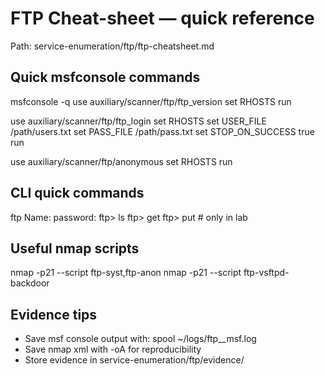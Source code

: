 # FTP Cheat-sheet — quick reference
Path: service-enumeration/ftp/ftp-cheatsheet.md

## Quick msfconsole commands
msfconsole -q
use auxiliary/scanner/ftp/ftp_version
set RHOSTS <target>
run

use auxiliary/scanner/ftp/ftp_login
set RHOSTS <target>
set USER_FILE /path/users.txt
set PASS_FILE /path/pass.txt
set STOP_ON_SUCCESS true
run

use auxiliary/scanner/ftp/anonymous
set RHOSTS <target>
run

## CLI quick commands
ftp <target>
Name: <user>
password: <pass>
ftp> ls
ftp> get <file>
ftp> put <file>   # only in lab

## Useful nmap scripts
nmap -p21 --script ftp-syst,ftp-anon <target>
nmap -p21 --script ftp-vsftpd-backdoor <target>

## Evidence tips
- Save msf console output with: spool ~/logs/ftp_<target>_msf.log
- Save nmap xml with -oA <name> for reproducibility
- Store evidence in service-enumeration/ftp/evidence/

